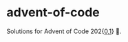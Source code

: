 # advent-of-code
Solutions for Advent of Code 202{[0](https://adventofcode.com/2020),[1](https://adventofcode.com/2021)} 🦀.
